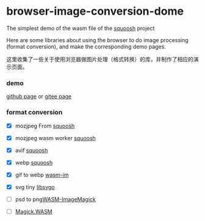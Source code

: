 # browser-image-conversion-dome
The simplest demo of the wasm file of the [squoosh](https://github.com/GoogleChromeLabs/squoosh) project

Here are some libraries about using the browser to do image processing (format conversion), and make the corresponding demo pages.

这里收集了一些关于使用浏览器做图片处理（格式转换）的库，并制作了相应的演示页面。
### demo
[github page](https://renzhezhilu.github.io/squoosh-simple-demo/) or [gitee page](https://renzhezhilu.gitee.io/squoosh-simple-demo/)


### format conversion

- [x] mozjpeg  From [squoosh](https://github.com/GoogleChromeLabs/squoosh)
- [x] mozjpeg wasm worker [squoosh](https://github.com/GoogleChromeLabs/squoosh)
- [x] avif [squoosh](https://github.com/GoogleChromeLabs/squoosh)
- [x] webp [squoosh](https://github.com/GoogleChromeLabs/squoosh)
- [x] gif to webp [wasm-im](https://github.com/mk33mk333/wasm-im)
- [x] svg tiny [libsvgo](https://github.com/dr-js/libsvgo)
- [ ] psd to png[WASM-ImageMagick](https://github.com/KnicKnic/WASM-ImageMagick)
- [ ] [Magick.WASM](https://github.com/dlemstra/Magick.WASM)



<!-- ### local
Please use a static server to access html files. If you are familiar with node, [http-plug](https://github.com/renzhezhilu/http-plug) is recommended -->
